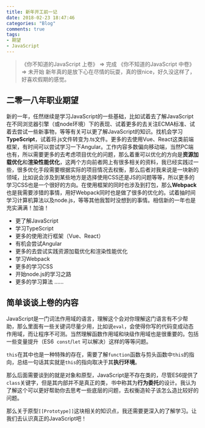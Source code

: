 ```yaml
---
title: 新年开工前一记
date: 2018-02-23 18:47:46
categories: "Blog"
comments: true
tags:
- 期望
- JavaScript
---
```


<!-- no node -->

<!-- more -->

>《你不知道的JavaScript 上卷》 => 完成
>《你不知道的JavaScript 中卷》 => 未开始
>新年真的是放下心在尽情的玩耍，真的很nice，好久没这样了，好喜欢假期的感觉。

## 二零一八年职业期望

新的一年，任然继续是学习JavaScript的一些基础，比如试着去了解JavaScript在不同浏览器引擎（或node环境）下的表现、试着更多的去关注ECMA标准、试着去尝试一些新事物，等等有关可以更了解JavaScript的知识。找机会学习**TypeScript**，试着将\.js文件转变为\.ts文件。更多的去使用Vue、React这类前端框架，有时间可以尝试学习一下Angular。工作内容多数偏向移动端，当然PC端也有，所以需要更多的去考虑项目优化的问题，那么着重可以优化的方向是**资源加载优化**和**渲染性能优化**，这两个方向前者网上有很多相关的资料，我已经实践过一些，很多优化手段需要根据实际的项目情况去权衡，那么后者对我来说是一块新的领域，比如说会涉及到某些地方是选择使用CSS还是JS的问题等等，所以更多的学习CSS也是一个很好的方向。在使用框架的同时也涉及到打包，那么**Webpack**也是我需要涉猎的事情，用好Webpack同时也是做了很多的优化的。试着抽时间学习计算机算法以及node.js，等等其他我暂时没想到的事情。相信新的一年也是充实满满！加油！

* 更了解JavaScript
* 学习TypeScript
* 更多的使用流行框架（Vue、React）
* 有机会尝试Angular
* 更多的去尝试实践资源加载优化和渲染性能优化
* 学习Webpack
* 更多的学习CSS
* 开始node.js的学习之路
* 更多的学习算法
……

## 简单谈谈上卷的内容

JavaScript是一门词法作用域的语言，理解这个会对你理解这门语言有不少帮助，那么里面有一些关键词尽量少用，比如说`eval`，会使得你写的代码变成动态作用域，而让程序不可测。当然理解函数作用域和块级作用域也是很重要的。包括一些变量提升（ES6  `const`/`let` 可以解决）这样的等等问题。

`this`在其中也是一种特殊的存在，需要了解`function`函数与剪头函数中`this`的指向，总结一句话其实就是`this`的指向取决于其**执行环境**。

那么后面需要谈到的就是对象和原型，JavaScript是不存在类的，尽管ES6提供了`class`关键字，但是其内部并不是真正的类，书中称其为**行为委托**的设计。我认为了解这个可以更好帮助你去思考一些底层的问题，去权衡造轮子该怎么造比较好的问题。

那么关于原型`[[Prototype]]`这块相关的知识点，我还需要更深入的了解学习。让我们去认识真正的JavaScript吧！
